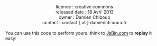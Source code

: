 <center>licence :        creative commons<br>
released date :  18 Avril 2013<br>
owner :          Damien Chiboub<br>
contact :        contact { at } damienchiboub.fr<br> 
</center><br>
You can use this code to perform yours. think to <a href="http://jsbin.com/" target="_blank">JsBin.com</a> to <b>replay</b> it easy!

